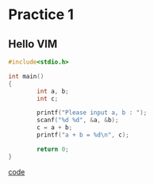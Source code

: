 # Practice 1
## Hello VIM
```c
#include<stdio.h>

int main()
{
        int a, b;
        int c;

        printf("Please input a, b : ");
        scanf("%d %d", &a, &b);
        c = a + b;
        printf("a + b = %d\n", c);

        return 0;
}
```
[code](hello.c)
